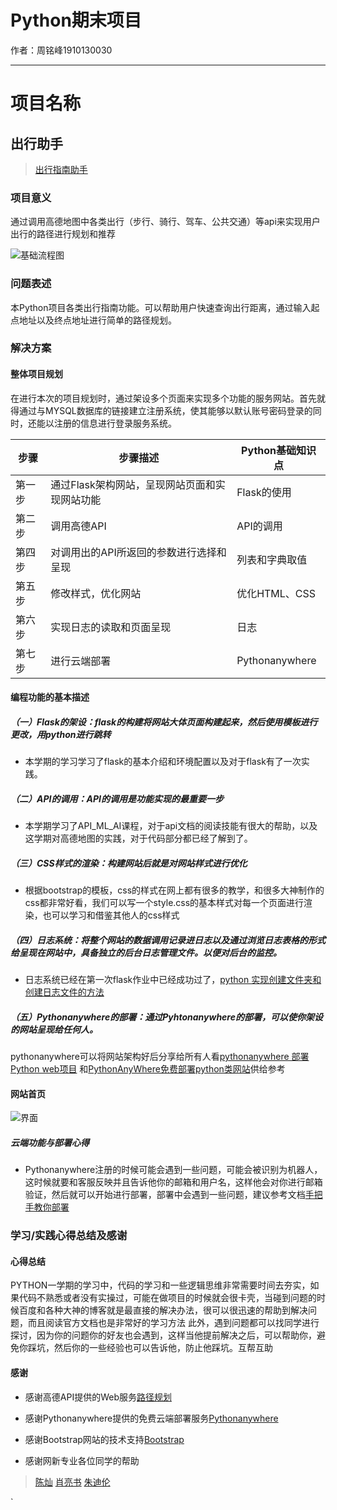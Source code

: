 # Python期末项目

作者：周铭峰1910130030

---

# 项目名称

## 出行助手

> [出行指南助手]()

### 项目意义

通过调用高德地图中各类出行（步行、骑行、驾车、公共交通）等api来实现用户出行的路径进行规划和推荐

![基础流程图](../work/static/img/流程.png)

### 问题表述

本Python项目各类出行指南功能。可以帮助用户快速查询出行距离，通过输入起点地址以及终点地址进行简单的路径规划。

### 解决方案

#### 整体项目规划

在进行本次的项目规划时，通过架设多个页面来实现多个功能的服务网站。首先就得通过与MYSQL数据库的链接建立注册系统，使其能够以默认账号密码登录的同时，还能以注册的信息进行登录服务系统。

| 步骤 | 步骤描述 | Python基础知识点 |
| --- | --- | --- |
| 第一步 | 通过Flask架构网站，呈现网站页面和实现网站功能 | Flask的使用 |
| 第二步 | 调用高德API | API的调用 |
| 第四步 | 对调用出的API所返回的参数进行选择和呈现 | 列表和字典取值 |
| 第五步 | 修改样式，优化网站 | 优化HTML、CSS |
| 第六步 | 实现日志的读取和页面呈现 | 日志 |
| 第七步 | 进行云端部署 | Pythonanywhere |

#### 编程功能的基本描述

##### （一）**Flask**的架设：flask的构建将网站大体页面构建起来，然后使用模板进行更改，用python进行跳转

- 本学期的学习学习了flask的基本介绍和环境配置以及对于flask有了一次实践。

##### （二）**API**的调用：API的调用是功能实现的最重要一步

- 本学期学习了API_ML_AI课程，对于api文档的阅读技能有很大的帮助，以及这学期对高德地图的实践，对于代码部分都已经了解到了。

##### （三）**CSS样式**的渲染：构建网站后就是对网站样式进行优化

- 根据bootstrap的模板，css的样式在网上都有很多的教学，和很多大神制作的css都非常好看，我们可以写一个style.css的基本样式对每一个页面进行渲染，也可以学习和借鉴其他人的css样式

##### （四）**日志**系统：将整个网站的数据调用记录进日志以及通过浏览日志表格的形式给呈现在网站中，具备独立的后台日志管理文件。以便对后台的监控。

- 日志系统已经在第一次flask作业中已经成功过了，[python 实现创建文件夹和创建日志文件的方法](https://www.jb51.net/article/164755.htm)

##### （五）**Pythonanywhere**的部署：通过Pyhtonanywhere的部署，可以使你架设的网站呈现给任何人。
 pythonanywhere可以将网站架构好后分享给所有人看[pythonanywhere 部署 Python web项目](https://blog.csdn.net/qq_15260769/article/details/83182185)
和[PythonAnyWhere免费部署python类网站](https://blog.csdn.net/qq_18809079/article/details/78768985)供给参考
#### 网站首页
![界面](../work/static/img/shouye.png)
##### 云端功能与部署心得
- Pythonanywhere注册的时候可能会遇到一些问题，可能会被识别为机器人，这时候就要和客服反映并且告诉他你的邮箱和用户名，这样他会对你进行邮箱验证，然后就可以开始进行部署，部署中会遇到一些问题，建议参考文档[手把手教你部署](https://www.jianshu.com/p/5d120cfd386e)
### 学习/实践心得总结及感谢

#### 心得总结
PYTHON一学期的学习中，代码的学习和一些逻辑思维非常需要时间去夯实，如果代码不熟悉或者没有实操过，可能在做项目的时候就会很卡壳，当碰到问题的时候百度和各种大神的博客就是最直接的解决办法，很可以很迅速的帮助到解决问题，而且阅读官方文档也是非常好的学习方法
此外，遇到问题都可以找同学进行探讨，因为你的问题你的好友也会遇到，这样当他提前解决之后，可以帮助你，避免你踩坑，然后你的一些经验也可以告诉他，防止他踩坑。互帮互助
#### 感谢

- 感谢高德API提供的Web服务[路径规划](https://lbs.amap.com/api/webservice/guide/api/direction/)
- 感谢Pythonanywhere提供的免费云端部署服务[Pythonanywhere](https://pythonanywhere.com/)
- 感谢Bootstrap网站的技术支持[Bootstrap](https://www.bootcss.com/)

- 感谢网新专业各位同学的帮助
> [陈灿](https://gitee.com/forevercan)
>  [肖亮书](https://gitee.com/ss-1621)
> [朱迪伦](https://gitee.com/ZhuDilun)






`
